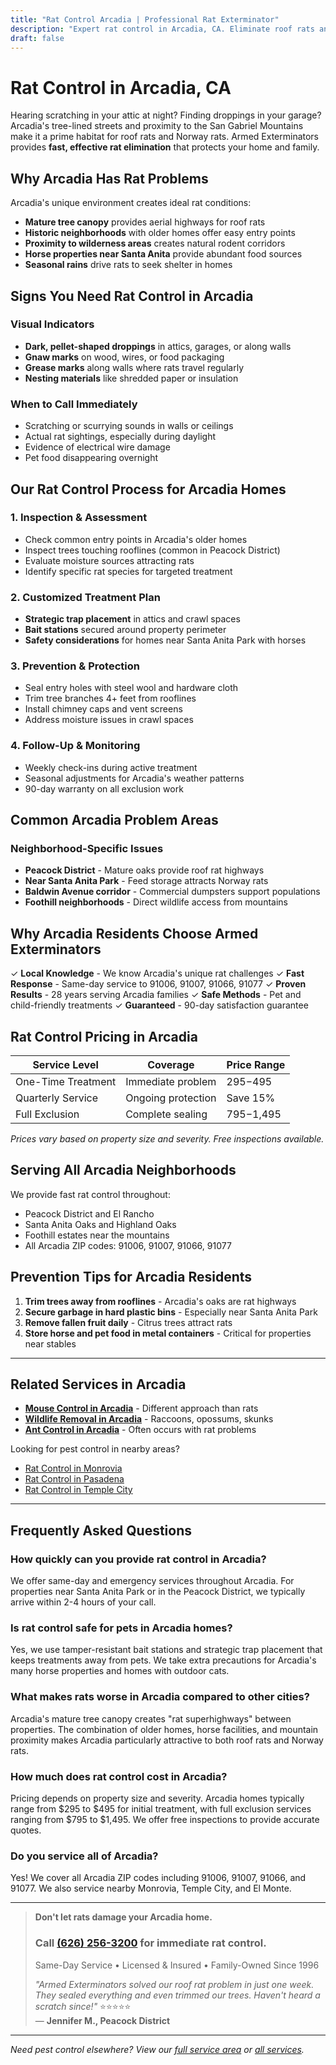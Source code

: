 ```yaml
---
title: "Rat Control Arcadia | Professional Rat Exterminator"
description: "Expert rat control in Arcadia, CA. Eliminate roof rats and Norway rats fast. Safe, effective treatments. Licensed & insured. Call (626) 256-3200."
draft: false
---
```


# Rat Control in Arcadia, CA

Hearing scratching in your attic at night? Finding droppings in your garage? Arcadia's tree-lined streets and proximity to the San Gabriel Mountains make it a prime habitat for roof rats and Norway rats. Armed Exterminators provides **fast, effective rat elimination** that protects your home and family.

## Why Arcadia Has Rat Problems

Arcadia's unique environment creates ideal rat conditions:
- **Mature tree canopy** provides aerial highways for roof rats
- **Historic neighborhoods** with older homes offer easy entry points
- **Proximity to wilderness areas** creates natural rodent corridors
- **Horse properties near Santa Anita** provide abundant food sources
- **Seasonal rains** drive rats to seek shelter in homes

## Signs You Need Rat Control in Arcadia

### Visual Indicators
- **Dark, pellet-shaped droppings** in attics, garages, or along walls
- **Gnaw marks** on wood, wires, or food packaging
- **Grease marks** along walls where rats travel regularly
- **Nesting materials** like shredded paper or insulation

### When to Call Immediately
- Scratching or scurrying sounds in walls or ceilings
- Actual rat sightings, especially during daylight
- Evidence of electrical wire damage
- Pet food disappearing overnight

## Our Rat Control Process for Arcadia Homes

### 1. Inspection & Assessment
- Check common entry points in Arcadia's older homes
- Inspect trees touching rooflines (common in Peacock District)
- Evaluate moisture sources attracting rats
- Identify specific rat species for targeted treatment

### 2. Customized Treatment Plan
- **Strategic trap placement** in attics and crawl spaces
- **Bait stations** secured around property perimeter
- **Safety considerations** for homes near Santa Anita Park with horses

### 3. Prevention & Protection
- Seal entry holes with steel wool and hardware cloth
- Trim tree branches 4+ feet from rooflines
- Install chimney caps and vent screens
- Address moisture issues in crawl spaces

### 4. Follow-Up & Monitoring
- Weekly check-ins during active treatment
- Seasonal adjustments for Arcadia's weather patterns
- 90-day warranty on all exclusion work

## Common Arcadia Problem Areas

### Neighborhood-Specific Issues
- **Peacock District** - Mature oaks provide roof rat highways
- **Near Santa Anita Park** - Feed storage attracts Norway rats
- **Baldwin Avenue corridor** - Commercial dumpsters support populations
- **Foothill neighborhoods** - Direct wildlife access from mountains

## Why Arcadia Residents Choose Armed Exterminators

✓ **Local Knowledge** - We know Arcadia's unique rat challenges
✓ **Fast Response** - Same-day service to 91006, 91007, 91066, 91077
✓ **Proven Results** - 28 years serving Arcadia families
✓ **Safe Methods** - Pet and child-friendly treatments
✓ **Guaranteed** - 90-day satisfaction guarantee

## Rat Control Pricing in Arcadia

| Service Level | Coverage | Price Range |
|--------------|----------|-------------|
| One-Time Treatment | Immediate problem | $295-$495 |
| Quarterly Service | Ongoing protection | Save 15% |
| Full Exclusion | Complete sealing | $795-$1,495 |

*Prices vary based on property size and severity. Free inspections available.*

## Serving All Arcadia Neighborhoods

We provide fast rat control throughout:
- Peacock District and El Rancho
- Santa Anita Oaks and Highland Oaks
- Foothill estates near the mountains
- All Arcadia ZIP codes: 91006, 91007, 91066, 91077

## Prevention Tips for Arcadia Residents

1. **Trim trees away from rooflines** - Arcadia's oaks are rat highways
2. **Secure garbage in hard plastic bins** - Especially near Santa Anita Park
3. **Remove fallen fruit daily** - Citrus trees attract rats
4. **Store horse and pet food in metal containers** - Critical for properties near stables

---

## Related Services in Arcadia

- **[Mouse Control in Arcadia](/mouse-control-arcadia/)** - Different approach than rats
- **[Wildlife Removal in Arcadia](/wildlife-removal-arcadia/)** - Raccoons, opossums, skunks
- **[Ant Control in Arcadia](/ant-control-arcadia/)** - Often occurs with rat problems

Looking for pest control in nearby areas?
- [Rat Control in Monrovia](/rat-control-monrovia/)
- [Rat Control in Pasadena](/rat-control-pasadena/) 
- [Rat Control in Temple City](/rat-control-temple-city/)

---

## Frequently Asked Questions

### How quickly can you provide rat control in Arcadia?
We offer same-day and emergency services throughout Arcadia. For properties near Santa Anita Park or in the Peacock District, we typically arrive within 2-4 hours of your call.

### Is rat control safe for pets in Arcadia homes?
Yes, we use tamper-resistant bait stations and strategic trap placement that keeps treatments away from pets. We take extra precautions for Arcadia's many horse properties and homes with outdoor cats.

### What makes rats worse in Arcadia compared to other cities?
Arcadia's mature tree canopy creates "rat superhighways" between properties. The combination of older homes, horse facilities, and mountain proximity makes Arcadia particularly attractive to both roof rats and Norway rats.

### How much does rat control cost in Arcadia?
Pricing depends on property size and severity. Arcadia homes typically range from $295 to $495 for initial treatment, with full exclusion services ranging from $795 to $1,495. We offer free inspections to provide accurate quotes.

### Do you service all of Arcadia?
Yes! We cover all Arcadia ZIP codes including 91006, 91007, 91066, and 91077. We also service nearby Monrovia, Temple City, and El Monte.

---

> **Don't let rats damage your Arcadia home.**  
> ### Call [(626) 256-3200](tel:6262563200) for immediate rat control.  
> Same-Day Service • Licensed & Insured • Family-Owned Since 1996  
> 
> *"Armed Exterminators solved our roof rat problem in just one week. They sealed everything and even trimmed our trees. Haven't heard a scratch since!"* ⭐⭐⭐⭐⭐  
> — **Jennifer M., Peacock District**

---

*Need pest control elsewhere? View our [full service area](/locations/) or [all services](/services/).*